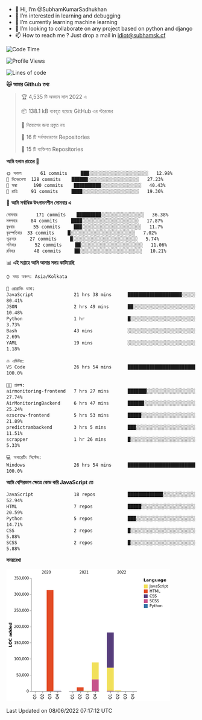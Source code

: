 - 👋 Hi, I’m @SubhamKumarSadhukhan
- 👀 I’m interested in learning and debugging
- 🌱 I’m currently learning machine learning
- 💞️ I’m looking to collaborate on any project based on python and django
- 📫 How to reach me ?
      Just drop a mail in idiot@subhamsk.cf

<!---
SubhamKumarSadhukhan/SubhamKumarSadhukhan is a ✨ special ✨ repository because its `README.md` (this file) appears on your GitHub profile.
You can click the Preview link to take a look at your changes.
--->


<!--START_SECTION:waka-->
![Code Time](http://img.shields.io/badge/Code%20Time-554%20hrs%2057%20mins-blue)

![Profile Views](http://img.shields.io/badge/%E0%A6%AA%E0%A7%8D%E0%A6%B0%E0%A7%8B%E0%A6%AB%E0%A6%BE%E0%A6%87%E0%A6%B2%20%E0%A6%A6%E0%A6%B0%E0%A7%8D%E0%A6%B6%E0%A6%A8-61-blue)

![Lines of code](https://img.shields.io/badge/%E0%A6%B9%E0%A7%8D%E0%A6%AF%E0%A6%BE%E0%A6%B2%E0%A7%8B%20%E0%A6%93%E0%A6%AF%E0%A6%BC%E0%A6%BE%E0%A6%B0%E0%A7%8D%E0%A6%B2%E0%A7%8D%E0%A6%A1%20%E0%A6%A5%E0%A7%87%E0%A6%95%E0%A7%87%20%E0%A6%86%E0%A6%AE%E0%A6%BF%20%E0%A6%B2%E0%A6%BF%E0%A6%96%E0%A7%87%E0%A6%9B%E0%A6%BF-600%20Thousand%20%E0%A6%95%E0%A7%8B%E0%A6%A1%E0%A7%87%E0%A6%B0%20%E0%A6%B2%E0%A6%BE%E0%A6%87%E0%A6%A8-blue)

**🐱 আমার Github তথ্য** 

> 🏆 4,535 টি অবদান সাল 2022 এ
 > 
> 📦 138.1 kB ব্যবহৃত হয়েছে GitHub এর স্টরেজের 
 > 
> 🚫 নিয়োগের জন্য প্রস্তুত নয়
 > 
> 📜 16 টি সর্বসাধারণের Repositories 
 > 
> 🔑 15 টি ব্যক্তিগত Repositories  
 > 
**আমি হলাম রাতের 🦉** 

```text
🌞 সকাল       61 commits     ███░░░░░░░░░░░░░░░░░░░░░░   12.98% 
🌆 দিনেরবেলা  128 commits    ██████░░░░░░░░░░░░░░░░░░░   27.23% 
🌃 সন্ধা      190 commits    ██████████░░░░░░░░░░░░░░░   40.43% 
🌙 রাত্রি     91 commits     ████░░░░░░░░░░░░░░░░░░░░░   19.36%

```
📅 **আমি সর্বাধিক উৎপাদনশীল সোমবার এ** 

```text
সোমবার       171 commits    █████████░░░░░░░░░░░░░░░░   36.38% 
মঙ্গলবার     84 commits     ████░░░░░░░░░░░░░░░░░░░░░   17.87% 
বুধবার       55 commits     ███░░░░░░░░░░░░░░░░░░░░░░   11.7% 
বৃহস্পতিবার  33 commits     █░░░░░░░░░░░░░░░░░░░░░░░░   7.02% 
শুক্রবার     27 commits     █░░░░░░░░░░░░░░░░░░░░░░░░   5.74% 
শনিবার       52 commits     ██░░░░░░░░░░░░░░░░░░░░░░░   11.06% 
রবিবার       48 commits     ██░░░░░░░░░░░░░░░░░░░░░░░   10.21%

```


📊 **এই সপ্তাহে আমি আমার সময় কাটিয়েছি** 

```text
⌚︎ সময় অঞ্চল: Asia/Kolkata

💬 প্রোগ্রামিং ভাষা: 
JavaScript               21 hrs 38 mins      ████████████████████░░░░░   80.41% 
JSON                     2 hrs 49 mins       ██░░░░░░░░░░░░░░░░░░░░░░░   10.48% 
Python                   1 hr                █░░░░░░░░░░░░░░░░░░░░░░░░   3.73% 
Bash                     43 mins             ░░░░░░░░░░░░░░░░░░░░░░░░░   2.69% 
YAML                     19 mins             ░░░░░░░░░░░░░░░░░░░░░░░░░   1.18%

🔥 এডিটর: 
VS Code                  26 hrs 54 mins      █████████████████████████   100.0%

🐱‍💻 প্রকল্ম: 
airmonitoring-frontend   7 hrs 27 mins       ███████░░░░░░░░░░░░░░░░░░   27.74% 
AirMonitoringBackend     6 hrs 47 mins       ██████░░░░░░░░░░░░░░░░░░░   25.24% 
ezscrow-frontend         5 hrs 53 mins       █████░░░░░░░░░░░░░░░░░░░░   21.89% 
predictrambackend        3 hrs 5 mins        ███░░░░░░░░░░░░░░░░░░░░░░   11.51% 
scrapper                 1 hr 26 mins        █░░░░░░░░░░░░░░░░░░░░░░░░   5.33%

💻 অপারেটিং সিস্টেম: 
Windows                  26 hrs 54 mins      █████████████████████████   100.0%

```

**আমি বেশিরভাগ ক্ষেত্রে কোড করি JavaScript তে** 

```text
JavaScript               18 repos            █████████████░░░░░░░░░░░░   52.94% 
HTML                     7 repos             █████░░░░░░░░░░░░░░░░░░░░   20.59% 
Python                   5 repos             ███░░░░░░░░░░░░░░░░░░░░░░   14.71% 
CSS                      2 repos             █░░░░░░░░░░░░░░░░░░░░░░░░   5.88% 
SCSS                     2 repos             █░░░░░░░░░░░░░░░░░░░░░░░░   5.88%

```


**সময়রেখা**

![Chart not found](https://raw.githubusercontent.com/SubhamKumarSadhukhan/SubhamKumarSadhukhan/main/charts/bar_graph.png) 


 Last Updated on 08/06/2022 07:17:12 UTC
<!--END_SECTION:waka-->
